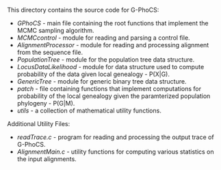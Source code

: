 This directory contains the source code for G-PhoCS:
  * _GPhoCS_ - main file containing the root functions that implement the MCMC sampling algorithm.
  * _MCMCcontrol_ - module for reading and parsing a control file.
  * _AlignmentProcessor_ - module for reading and processing alignment from the sequence file.
  * _PopulationTree_ - module for the population tree data structure.
  * _LocusDataLikelihood_ - module for data structure used to compute probability of the data given local genealogy - P(X|G).
  * _GenericTree_ - module for generic binary tree data structure.
  * _patch_ - file containing functions that implement computations for probability of the local genealogy given the paramterized population phylogeny - P(G|M).
  * _utils_ - a collection of mathematical utility functions.
 
Additional Utility Files:
  * _readTrace.c_ - program for reading and processing the output trace of G-PhoCS.
  * _AlignmentMain.c_ - utility functions for computing various statistics on the input alignments.
